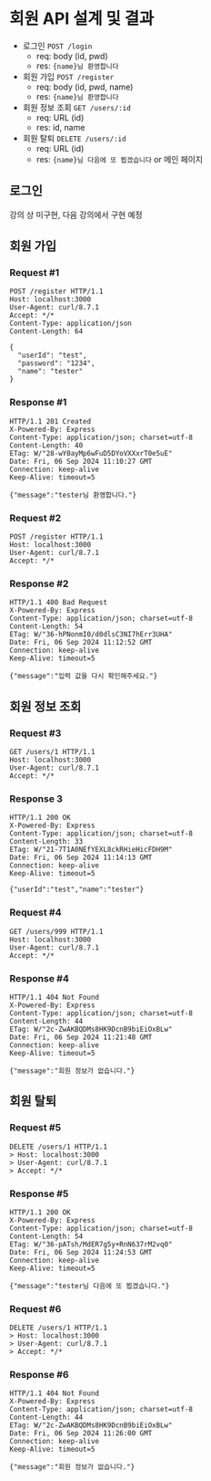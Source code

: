 # 회원 API 설계 및 결과

- 로그인 `POST /login`
  - req: body (id, pwd)
  - res: `{name}님 환영합니다`
- 회원 가입 `POST /register`
  - req: body (id, pwd, name)
  - res: `{name}님 환영합니다`
- 회원 정보 조회 `GET /users/:id`
  - req: URL (id)
  - res: id, name
- 회원 탈퇴 `DELETE /users/:id`
  - req: URL (id)
  - res: `{name}님 다음에 또 뵙겠습니다` or 메인 페이지

## 로그인

강의 상 미구현, 다음 강의에서 구현 예정

## 회원 가입

### Request #1

```http
POST /register HTTP/1.1
Host: localhost:3000
User-Agent: curl/8.7.1
Accept: */*
Content-Type: application/json
Content-Length: 64

{
  "userId": "test",
  "password": "1234",
  "name": "tester"
}
```

### Response #1

```http
HTTP/1.1 201 Created
X-Powered-By: Express
Content-Type: application/json; charset=utf-8
Content-Length: 40
ETag: W/"28-wY0ayMp6wFuD5DYoVXXxrT0e5uE"
Date: Fri, 06 Sep 2024 11:10:27 GMT
Connection: keep-alive
Keep-Alive: timeout=5

{"message":"tester님 환영합니다."}
```

### Request #2

```http
POST /register HTTP/1.1
Host: localhost:3000
User-Agent: curl/8.7.1
Accept: */*
```

### Response #2

```http
HTTP/1.1 400 Bad Request
X-Powered-By: Express
Content-Type: application/json; charset=utf-8
Content-Length: 54
ETag: W/"36-hPNonmI0/d0dlsC3NI7hErr3UHA"
Date: Fri, 06 Sep 2024 11:12:52 GMT
Connection: keep-alive
Keep-Alive: timeout=5

{"message":"입력 값을 다시 확인해주세요."}
```

## 회원 정보 조회

### Request #3

```http
GET /users/1 HTTP/1.1
Host: localhost:3000
User-Agent: curl/8.7.1
Accept: */*
```

### Response 3

```http
HTTP/1.1 200 OK
X-Powered-By: Express
Content-Type: application/json; charset=utf-8
Content-Length: 33
ETag: W/"21-7T1A0NEfYEXL8ckRHieHicFDH9M"
Date: Fri, 06 Sep 2024 11:14:13 GMT
Connection: keep-alive
Keep-Alive: timeout=5

{"userId":"test","name":"tester"}
```

### Request #4

```http
GET /users/999 HTTP/1.1
Host: localhost:3000
User-Agent: curl/8.7.1
Accept: */*
```

### Response #4

```http
HTTP/1.1 404 Not Found
X-Powered-By: Express
Content-Type: application/json; charset=utf-8
Content-Length: 44
ETag: W/"2c-ZwAKBQDMs8HK9DcnB9biEiOxBLw"
Date: Fri, 06 Sep 2024 11:21:48 GMT
Connection: keep-alive
Keep-Alive: timeout=5

{"message":"회원 정보가 없습니다."}
```

## 회원 탈퇴

### Request #5

```http
DELETE /users/1 HTTP/1.1
> Host: localhost:3000
> User-Agent: curl/8.7.1
> Accept: */*
```

### Response #5

```http
HTTP/1.1 200 OK
X-Powered-By: Express
Content-Type: application/json; charset=utf-8
Content-Length: 54
ETag: W/"36-pATsh/MdER7g5y+RnN637rM2vq0"
Date: Fri, 06 Sep 2024 11:24:53 GMT
Connection: keep-alive
Keep-Alive: timeout=5

{"message":"tester님 다음에 또 뵙겠습니다."}
```

### Request #6

```http
DELETE /users/1 HTTP/1.1
> Host: localhost:3000
> User-Agent: curl/8.7.1
> Accept: */*
```

### Response #6

```http
HTTP/1.1 404 Not Found
X-Powered-By: Express
Content-Type: application/json; charset=utf-8
Content-Length: 44
ETag: W/"2c-ZwAKBQDMs8HK9DcnB9biEiOxBLw"
Date: Fri, 06 Sep 2024 11:26:00 GMT
Connection: keep-alive
Keep-Alive: timeout=5

{"message":"회원 정보가 없습니다."}
```
